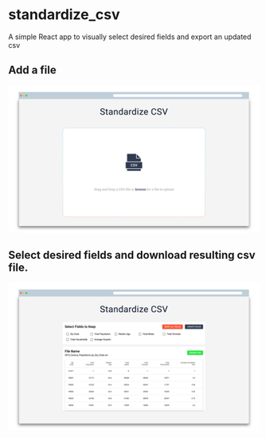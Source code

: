 # standardize_csv
A simple React app to visually select desired fields and export an updated csv

## Add a file
![Upload File](./public/upload.png)

## Select desired fields and download resulting csv file.
![Modify Csv](./public/modify.png)